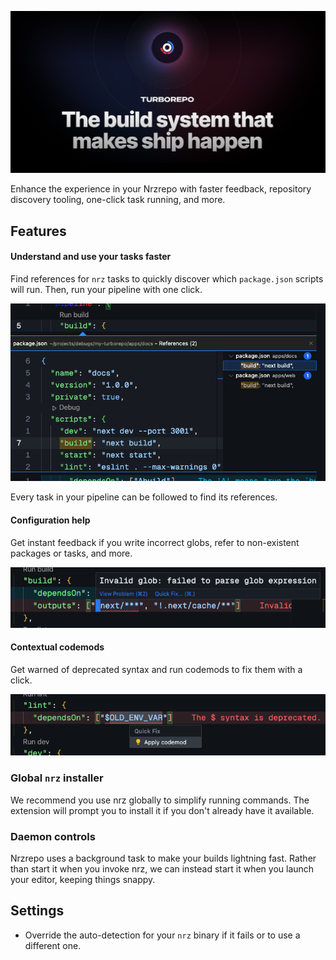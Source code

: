 ![](resources/readme-hero.png)

Enhance the experience in your Nrzrepo with faster feedback, repository discovery tooling, one-click task running, and more.

## Features

#### Understand and use your tasks faster

Find references for `nrz` tasks to quickly discover which `package.json` scripts will run. Then, run your pipeline with one click.

![A screenshot of a VSCode editor showing the references for a `build` pipeline.](resources/references.png)

Every task in your pipeline can be followed to find its references.

#### Configuration help

Get instant feedback if you write incorrect globs, refer to non-existent packages or tasks, and more.

![A screnshot of a VSCode editor notifying of an invalid glob syntax.](resources/globs.png)

#### Contextual codemods

Get warned of deprecated syntax and run codemods to fix them with a click.

![A screenshot of a VSCode editor showing the ability to Quick Fix a codemod for deprecated syntax.](resources/contextual-codemod.png)

### Global `nrz` installer

We recommend you use nrz globally to simplify running commands. The extension will prompt you to install it if you don't already have it available.

### Daemon controls

Nrzrepo uses a background task to make your builds lightning fast. Rather than start it when you invoke nrz, we can instead start it when you launch your editor, keeping things snappy.

## Settings

- Override the auto-detection for your `nrz` binary if it fails or to use a different one.
